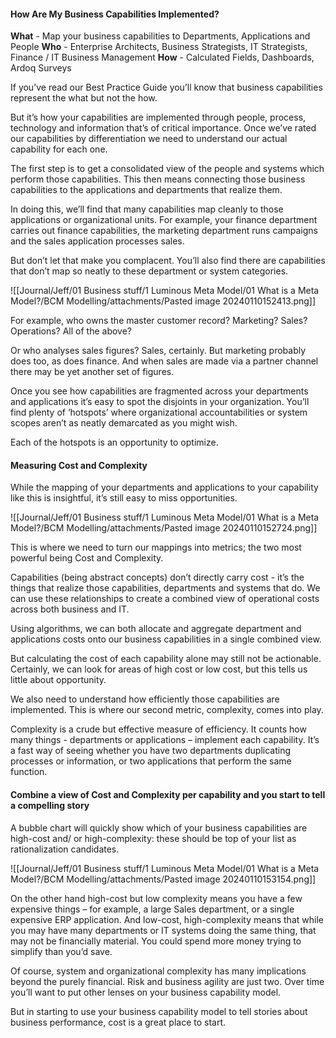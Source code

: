 #### How Are My Business Capabilities Implemented?

**What** - Map your business capabilities to Departments, Applications and People
**Who** - Enterprise Architects, Business Strategists, IT Strategists, Finance / IT Business Management
**How** - Calculated Fields, Dashboards, Ardoq Surveys

If you’ve read our Best Practice Guide you’ll know that business capabilities represent the what but not the how.

But it’s how your capabilities are implemented through people, process, technology and information that’s of critical importance. Once we’ve rated our capabilities by differentiation we need to understand our actual capability for each one.

The first step is to get a consolidated view of the people and systems which perform those capabilities. This then means connecting those business capabilities to the applications and departments that realize them.

In doing this, we’ll find that many capabilities map cleanly to those applications or organizational units.  For example, your finance department carries out finance capabilities, the marketing department runs campaigns and the sales application processes sales.

But don’t let that make you complacent. You’ll also find there are capabilities that don’t map so neatly to these department or system categories.

![[Journal/Jeff/01 Business stuff/1 Luminous Meta Model/01 What is a Meta Model?/BCM Modelling/attachments/Pasted image 20240110152413.png]]

For example, who owns the master customer record? Marketing? Sales? Operations? All of the above?

Or who analyses sales figures? Sales, certainly. But marketing probably does too, as does finance. And when sales are made via a partner channel there may be yet another set of figures.

Once you see how capabilities are fragmented across your departments and applications it’s easy to spot the disjoints in your organization. You’ll find plenty of ‘hotspots’ where organizational accountabilities or system scopes aren’t as neatly demarcated as you might wish.

Each of the hotspots is an opportunity to optimize. 

#### Measuring Cost and Complexity
While the mapping of your departments and applications to your capability like this is insightful, it’s still easy to miss opportunities.

![[Journal/Jeff/01 Business stuff/1 Luminous Meta Model/01 What is a Meta Model?/BCM Modelling/attachments/Pasted image 20240110152724.png]]

This is where we need to turn our mappings into metrics; the two most powerful being Cost and Complexity.

Capabilities (being abstract concepts) don’t directly carry cost - it’s the things that realize those capabilities, departments and systems that do. We can use these relationships to create a combined view of operational costs across both business and IT.

Using algorithms, we can both allocate and aggregate department and applications costs onto our business capabilities in a single combined view.

But calculating the cost of each capability alone may still not be actionable. Certainly, we can look for areas of high cost or low cost, but this tells us little about opportunity.

We also need to understand how efficiently those capabilities are implemented. This is where our second metric, complexity, comes into play.

Complexity is a crude but effective measure of efficiency. It counts how many things - departments or applications – implement each capability. It’s a fast way of seeing whether you have two departments duplicating processes or information, or two applications that perform the same function.

#### Combine a view of Cost and Complexity per capability and you start to tell a compelling story

A bubble chart will quickly show which of your business capabilities are high-cost and/ or high-complexity: these should be top of your list as rationalization candidates.

![[Journal/Jeff/01 Business stuff/1 Luminous Meta Model/01 What is a Meta Model?/BCM Modelling/attachments/Pasted image 20240110153154.png]]

On the other hand high-cost but low complexity means you have a few expensive things – for example, a large Sales department, or a single expensive ERP application. And low-cost, high-complexity means that while you may have many departments or IT systems doing the same thing, that may not be financially material. You could spend more money trying to simplify than you’d save.

Of course, system and organizational complexity has many implications beyond the purely financial. Risk and business agility are just two. Over time you’ll want to put other lenses on your business capability model.

But in starting to use your business capability model to tell stories about business performance, cost is a great place to start.







